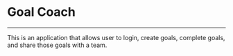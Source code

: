 # Goal Coach
----------

This is an application that allows user to login, create goals, complete goals, and share those goals with a team.